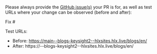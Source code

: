 Please always provide the [GitHub issue(s)](../issues) your PR is for, as well as test URLs where your change can be observed (before and after):

Fix #<gh-issue-id>

Test URLs:

- Before: https://main--blogs-keysight2--hlxsites.hlx.live/blogs/en/
- After: https://<branch>--blogs-keysight2--hlxsites.hlx.live/blogs/en/
